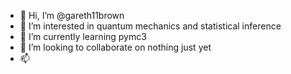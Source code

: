 - 👋 Hi, I’m @gareth11brown
- 👀 I’m interested in quantum mechanics and statistical inference
- 🌱 I’m currently learning pymc3
- 💞️ I’m looking to collaborate on nothing just yet
- 📫 

<!---
gareth11brown/gareth11brown is a ✨ special ✨ repository because its `README.md` (this file) appears on your GitHub profile.
You can click the Preview link to take a look at your changes.
--->

